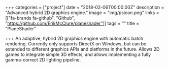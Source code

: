 +++
categories = ["project"]
date = "2018-02-06T00:00:00Z"
description = "Advanced hybrid 2D graphics engine."
image = "img/psicon.png"
links = [["fa-brands fa-github", "Github", "https://github.com/ErikMcClure/planeshader"]]
tags = ""
title = "PlaneShader"

+++
An adaptive, hybrid 2D graphics engine with automatic batch rendering. Currently only supports DirectX on Windows, but can be extended to different graphics APIs and platforms in the future. Allows 2D games to integrate simple 3D effects, and allows implementing a fully gamma-correct 2D lighting pipeline.